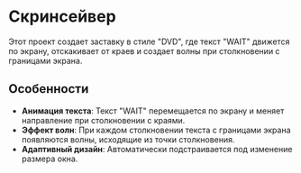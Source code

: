 # Скринсейвер

Этот проект создает заставку в стиле "DVD", где текст "WAIT" движется по экрану, отскакивает от краев и создает волны при столкновении с границами экрана.

## Особенности

- **Анимация текста**: Текст "WAIT" перемещается по экрану и меняет направление при столкновении с краями.
- **Эффект волн**: При каждом столкновении текста с границами экрана появляются волны, исходящие из точки столкновения.
- **Адаптивный дизайн**: Автоматически подстраивается под изменение размера окна.